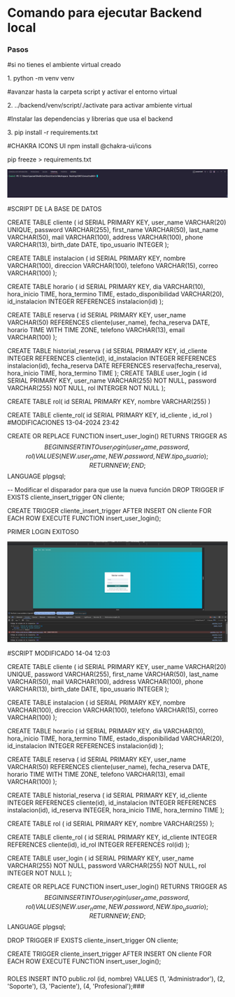 <h1>Comando para ejecutar <b>Backend</b> local</h1>

<h3>Pasos</h3>

#si no tienes el ambiente virtual creado
<p>1.  python -m venv venv </p>

#avanzar hasta la carpeta script y activar el entorno virtual
<p>2. ../backend/venv/script/./activate para activar ambiente virtual</p>

#Instalar las dependencias  y librerias que usa el backend
<p>3.  pip install -r requirements.txt</p>

#CHAKRA ICONS UI
npm install @chakra-ui/icons


pip freeze > requirements.txt

![alt text](image.png)


#SCRIPT DE LA BASE DE DATOS

CREATE TABLE cliente (
    id SERIAL PRIMARY KEY,
    user_name VARCHAR(20) UNIQUE,
    password VARCHAR(255),
    first_name VARCHAR(50),
    last_name VARCHAR(50),
    mail VARCHAR(100),
    address VARCHAR(100),
    phone VARCHAR(13),
    birth_date DATE,
    tipo_usuario INTEGER
);

CREATE TABLE instalacion (
    id SERIAL PRIMARY KEY,
    nombre VARCHAR(100),
    direccion VARCHAR(100),
    telefono VARCHAR(15),
    correo VARCHAR(100)
);

CREATE TABLE horario (
    id SERIAL PRIMARY KEY,
    dia VARCHAR(10),
    hora_inicio TIME,
    hora_termino TIME,
    estado_disponibilidad VARCHAR(20),
    id_instalacion INTEGER REFERENCES instalacion(id)
);

CREATE TABLE reserva (
    id SERIAL PRIMARY KEY,
    user_name VARCHAR(50) REFERENCES cliente(user_name),
    fecha_reserva DATE,
    horario TIME WITH TIME ZONE, 
    telefono VARCHAR(13),
    email VARCHAR(100)
);

CREATE TABLE historial_reserva (
    id SERIAL PRIMARY KEY,
    id_cliente INTEGER REFERENCES cliente(id),
    id_instalacion INTEGER REFERENCES instalacion(id),
    fecha_reserva DATE REFERENCES reserva(fecha_reserva),
    hora_inicio TIME,
    hora_termino TIME
);
CREATE TABLE user_login (
    id SERIAL PRIMARY KEY,
    user_name VARCHAR(255) NOT NULL,
    password VARCHAR(255) NOT NULL,
    rol INTERGER NOT NULL
);

CREATE TABLE rol(
    id SERIAL PRIMARY KEY,
    nombre VARCHAR(255)
)

CREATE TABLE cliente_rol(
    id SERIAL PRIMARY KEY,
    id_cliente ,
    id_rol
)
#MODIFICACIONES 13-04-2024 23:42


CREATE OR REPLACE FUNCTION insert_user_login()
RETURNS TRIGGER AS $$
BEGIN
    INSERT INTO user_login (user_name, password, rol)
    VALUES (NEW.user_name, NEW.password, NEW.tipo_usuario);
    RETURN NEW;
END;
$$ LANGUAGE plpgsql;

-- Modificar el disparador para que use la nueva función
DROP TRIGGER IF EXISTS cliente_insert_trigger ON cliente;

CREATE TRIGGER cliente_insert_trigger
AFTER INSERT ON cliente
FOR EACH ROW
EXECUTE FUNCTION insert_user_login();


PRIMER LOGIN EXITOSO 

![alt text](image-1.png)


#SCRIPT MODIFICADO 14-04 12:03

CREATE TABLE cliente (
    id SERIAL PRIMARY KEY,
    user_name VARCHAR(20) UNIQUE,
    password VARCHAR(255),
    first_name VARCHAR(50),
    last_name VARCHAR(50),
    mail VARCHAR(100),
    address VARCHAR(100),
    phone VARCHAR(13),
    birth_date DATE,
    tipo_usuario INTEGER
);

CREATE TABLE instalacion (
    id SERIAL PRIMARY KEY,
    nombre VARCHAR(100),
    direccion VARCHAR(100),
    telefono VARCHAR(15),
    correo VARCHAR(100)
);

CREATE TABLE horario (
    id SERIAL PRIMARY KEY,
    dia VARCHAR(10),
    hora_inicio TIME,
    hora_termino TIME,
    estado_disponibilidad VARCHAR(20),
    id_instalacion INTEGER REFERENCES instalacion(id)
);

CREATE TABLE reserva (
    id SERIAL PRIMARY KEY,
    user_name VARCHAR(50) REFERENCES cliente(user_name),
    fecha_reserva DATE,
    horario TIME WITH TIME ZONE, 
    telefono VARCHAR(13),
    email VARCHAR(100)
);

CREATE TABLE historial_reserva (
    id SERIAL PRIMARY KEY,
    id_cliente INTEGER REFERENCES cliente(id),
    id_instalacion INTEGER REFERENCES instalacion(id),
    id_reserva INTEGER, 
    hora_inicio TIME,
    hora_termino TIME
);


CREATE TABLE rol (
    id SERIAL PRIMARY KEY,
    nombre VARCHAR(255)
);

CREATE TABLE cliente_rol (
    id SERIAL PRIMARY KEY,
    id_cliente INTEGER REFERENCES cliente(id),
    id_rol INTEGER REFERENCES rol(id)
);

CREATE TABLE user_login (
    id SERIAL PRIMARY KEY,
    user_name VARCHAR(255) NOT NULL,
    password VARCHAR(255) NOT NULL,
    rol INTEGER NOT NULL 
);

CREATE OR REPLACE FUNCTION insert_user_login()
RETURNS TRIGGER AS $$
BEGIN
    INSERT INTO user_login (user_name, password, rol)
    VALUES (NEW.user_name, NEW.password, NEW.tipo_usuario);
    RETURN NEW;
END;
$$ LANGUAGE plpgsql;


DROP TRIGGER IF EXISTS cliente_insert_trigger ON cliente;

CREATE TRIGGER cliente_insert_trigger
AFTER INSERT ON cliente
FOR EACH ROW
EXECUTE FUNCTION insert_user_login();


###
ROLES
INSERT INTO public.rol (id, nombre) VALUES
(1, 'Administrador'),
(2, 'Soporte'),
(3, 'Paciente'),
(4, 'Profesional');###